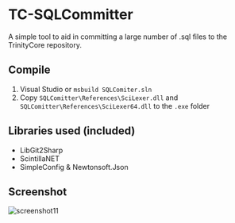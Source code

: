 TC-SQLCommitter
===============

A simple tool to aid in committing a large number of .sql files to the TrinityCore repository.

Compile
-------

1. Visual Studio or `msbuild SQLComiter.sln`
2. Copy `SQLComitter\References\SciLexer.dll` and `SQLComitter\References\SciLexer64.dll` to the `.exe` folder


Libraries used (included)
-------------------------

- LibGit2Sharp
- ScintillaNET
- SimpleConfig & Newtonsoft.Json

Screenshot
----------

![screenshot11](http://i.imgur.com/9OJfwtP.png)
